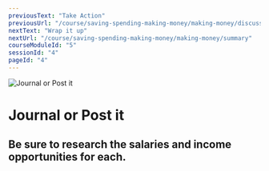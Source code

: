 ```yaml
---
previousText: "Take Action"
previousUrl: "/course/saving-spending-making-money/making-money/discussion"
nextText: "Wrap it up"
nextUrl: "/course/saving-spending-making-money/making-money/summary"
courseModuleId: "5"
sessionId: "4"
pageId: "4"
---
```



![Journal or Post it](/assets/img/journal-it.png)
# Journal or Post it

## Be sure to research the salaries and income opportunities for each.
<!-- <sparkle-quiz question-id="241"></sparkle-quiz>
<sparkle-quiz question-id="242"></sparkle-quiz>
<sparkle-quiz question-id="243"></sparkle-quiz> -->
<sparkle-feed-post assignment-name="Describe the benefits of being an entrepreneur as well as the less attractive aspects of it" ></sparkle-feed-post>
<sparkle-feed-post assignment-name="Discuss what career opportunities, in addition to entrepreneurial possibilities, appeal to you." ></sparkle-feed-post>
<sparkle-feed-post assignment-name="Describe the benefits of being an employee as well as the less attractive aspects of it." ></sparkle-feed-post>
